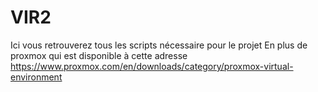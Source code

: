 # VIR2

Ici vous retrouverez tous les scripts nécessaire pour le projet
En plus de proxmox qui est disponible à cette adresse https://www.proxmox.com/en/downloads/category/proxmox-virtual-environment
